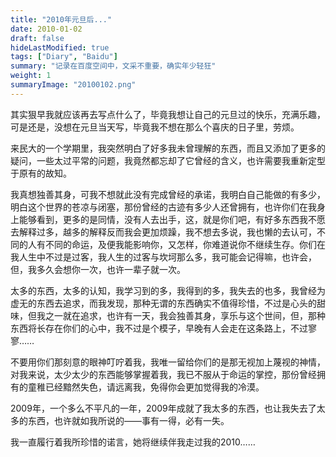 ```yaml
---
title: "2010年元旦后..."
date: 2010-01-02
draft: false
hideLastModified: true
tags: ["Diary", "Baidu"]
summary: "记录在百度空间中，文采不重要，确实年少轻狂"
weight: 1
summaryImage: "20100102.png"
---
```


其实狠早我就应该再去写点什么了，毕竟我想让自己的元旦过的快乐，充满乐趣，可是还是，没想在元旦当天写，毕竟我不想在那么个喜庆的日子里，劳烦。

来民大的一个学期里，我突然明白了好多我未曾理解的东西，而且又添加了更多的疑问，一些太过平常的问题，我竟然都忘却了它曾经的含义，也许需要我重新定型于原有的故知。

我真想独善其身，可我不想就此没有完成曾经的承诺，我明白自己能做的有多少，明白这个世界的苍凉与闭塞，那份曾经的古迹有多少人还曾拥有，也许你们在我身上能够看到，更多的是同情，没有人去出手，这，就是你们吧，有好多东西我不愿去解释过多，越多的解释反而我会更加烦躁，我不想去多说，我也懒的去认可，不同的人有不同的命运，及便我能影响你，又怎样，你难道说你不继续生存。你们在我人生中不过是过客，我人生的过客与坎坷那么多，我可能会记得嘛，也许会，但，我多久会想你一次，也许一辈子就一次。

太多的东西，太多的认知，我学习到的多，我得到的多，我失去的也多，我曾经为虚无的东西去追求，而我发现，那种无谓的东西确实不值得珍惜，不过是心头的甜味，但我之一就在追求，也许有一天，我会独善其身，享乐与这个世间，但，那种东西将长存在你们的心中，我不过是个模子，早晚有人会走在这条路上，不过寥寥……

不要用你们那刻意的眼神叮咛着我，我唯一留给你们的是那无视加上蔑视的神情，对我来说，太少太少的东西能够掌握着我，我已不服从于命运的掌控，那份曾经拥有的童稚已经黯然失色，请远离我，免得你会更加觉得我的冷漠。

2009年，一个多么不平凡的一年，2009年成就了我太多的东西，也让我失去了太多的东西，也许就如我所说的——事有一得，必有一失。

我一直履行着我所珍惜的诺言，她将继续伴我走过我的2010……
